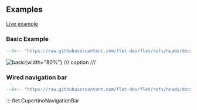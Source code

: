 ## Examples

[Live example](https://flet-controls-gallery.fly.dev/navigation/cupertinonavigationbar)

### Basic Example

```python
--8<-- "https://raw.githubusercontent.com/flet-dev/flet/refs/heads/docs/fix-links/sdk/python/examples/controls/cupertino-navigation-bar/basic.py"
```

![basic](https://raw.githubusercontent.com/flet-dev/flet/docs/fix-links/sdk/python/examples/controls/cupertino-navigation-bar/media/basic.png){width="80%"}
/// caption
///

### Wired navigation bar

```python
--8<-- "https://raw.githubusercontent.com/flet-dev/flet/refs/heads/docs/fix-links/sdk/python/examples/controls/cupertino-navigation-bar/wired.py"
```

::: flet.CupertinoNavigationBar
